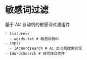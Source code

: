 # 敏感词过滤
基于 AC 自动机的敏感词过滤组件

```shell
- fixtures/
  - words.txt # 敏感词物料
- impl/
  - IAcWordsearch # AC 自动机搜索实现
- IWordsSearch # 搜索接口文件
```
